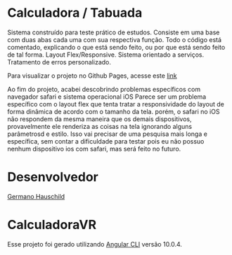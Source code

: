 # Calculadora / Tabuada

Sistema construído para teste prático de estudos.
Consiste em uma base com duas abas cada uma com sua respectiva função.
Todo o código está comentado, explicando o que está sendo feito, ou por que está sendo feito de tal forma.
Layout Flex/Responsive.
Sistema orientado a serviços.
Tratamento de erros personalizado.

Para visualizar o projeto no Github Pages, acesse este [link](https://germanohaus.github.io/Responsive-Service-Oriented-Angular-Calculator/)

Ao fim do projeto, acabei descobrindo problemas específicos com navegador safari e sistema operacional iOS
Parece ser um problema específico com o layout flex que tenta tratar a responsividade do layout de forma dinâmica de acordo
com o tamanho da tela. porém, o  safari no iOS não respondem da mesma maneira que os demais dispositivos, provavelmente
ele renderiza as coisas na tela ignorando alguns parâmetrosd e estilo.
Isso vai precisar de uma pesquisa mais longa e específica, sem contar a dificuldade para testar pois eu não possuo nenhum dispositivo ios com safari, mas será feito no futuro.

# Desenvolvedor

[Germano Hauschild](https://github.com/germanohaus)

# CalculadoraVR

Esse projeto foi gerado utilizando [Angular CLI](https://github.com/angular/angular-cli) versão 10.0.4.
